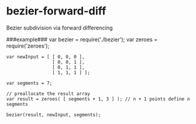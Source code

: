 # bezier-forward-diff
Bezier subdivision via forward differencing

###example###
    var bezier = require('./bezier');
    var zeroes = require('zeroes');

    var newInput = [ [ 0, 0, 0 ],
                     [ 0, 0, 1 ],
                     [ 0, 1, 1 ],
                     [ 1, 1, 1 ] ];

    var segments = 7;

    // preallocate the result array
    var result = zeroes( [ segments + 1, 3 ] ); // n + 1 points define n segments

    bezier(result, newInput, segments);